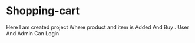 # Shopping-cart
Here I am created project Where product and item is Added And Buy . User And Admin Can Login
